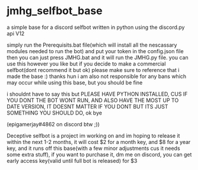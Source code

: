 # jmhg_selfbot_base
a simple base for a discord selfbot written in python using the discord.py api V12

simply run the Prerequisits.bat file(which will install all the nescassary modules needed to run the bot) and put your token in the config.json file
then you can just press JMHG.bat and it will run the JMHG.py file.
you can use this however you like but if you decide to make a commercial selfbot(dont recommend it but ok) please make sure to reference that i made the base :) thanks hun
i am also not responsible for any bans which may occur while using this base, but you should be fine


i shouldnt have to say this but PLEASE HAVE PYTHON INSTALLED, CUS IF YOU DONT THE BOT WONT RUN, AND ALSO HAVE THE MOST UP TO DATE VERSION, IT DOESNT MATTER IF YOU DONT BUT ITS JUST SOMETHING YOU SHOULD DO, ok bye

(epigamerjay#4862 on discord btw ;))

Deceptive selfbot is a project im working on and im hoping to release it within the next 1-2 months, it will cost $2 for a month key, and $8 for a year key, and it runs off this base(with a few minor adjustments cus it needs some extra stuff), if you want to purchase it, dm me on discord, you can get early access key(valid until full bot is released) for $3 
